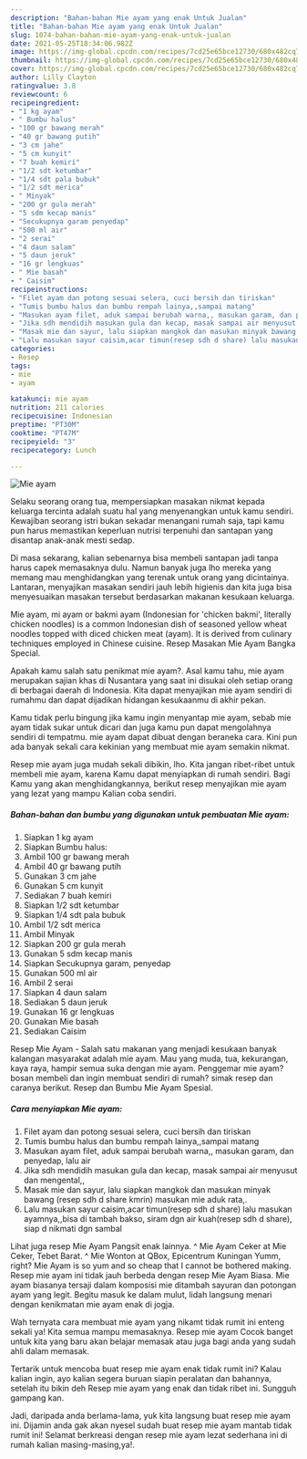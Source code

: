 ```yaml
---
description: "Bahan-bahan Mie ayam yang enak Untuk Jualan"
title: "Bahan-bahan Mie ayam yang enak Untuk Jualan"
slug: 1074-bahan-bahan-mie-ayam-yang-enak-untuk-jualan
date: 2021-05-25T18:34:06.982Z
image: https://img-global.cpcdn.com/recipes/7cd25e65bce12730/680x482cq70/mie-ayam-foto-resep-utama.jpg
thumbnail: https://img-global.cpcdn.com/recipes/7cd25e65bce12730/680x482cq70/mie-ayam-foto-resep-utama.jpg
cover: https://img-global.cpcdn.com/recipes/7cd25e65bce12730/680x482cq70/mie-ayam-foto-resep-utama.jpg
author: Lilly Clayton
ratingvalue: 3.8
reviewcount: 6
recipeingredient:
- "1 kg ayam"
- " Bumbu halus"
- "100 gr bawang merah"
- "40 gr bawang putih"
- "3 cm jahe"
- "5 cm kunyit"
- "7 buah kemiri"
- "1/2 sdt ketumbar"
- "1/4 sdt pala bubuk"
- "1/2 sdt merica"
- " Minyak"
- "200 gr gula merah"
- "5 sdm kecap manis"
- "Secukupnya garam penyedap"
- "500 ml air"
- "2 serai"
- "4 daun salam"
- "5 daun jeruk"
- "16 gr lengkuas"
- " Mie basah"
- " Caisim"
recipeinstructions:
- "Filet ayam dan potong sesuai selera, cuci bersih dan tiriskan"
- "Tumis bumbu halus dan bumbu rempah lainya,,sampai matang"
- "Masukan ayam filet, aduk sampai berubah warna,, masukan garam, dan penyedap, lalu air"
- "Jika sdh mendidih masukan gula dan kecap, masak sampai air menyusut dan mengental,,"
- "Masak mie dan sayur, lalu siapkan mangkok dan masukan minyak bawang (resep sdh d share kmrin) masukan mie aduk rata,."
- "Lalu masukan sayur caisim,acar timun(resep sdh d share) lalu masukan ayamnya,,bisa di tambah bakso, siram dgn air kuah(resep sdh d share), siap d nikmati dgn sambal"
categories:
- Resep
tags:
- mie
- ayam

katakunci: mie ayam 
nutrition: 211 calories
recipecuisine: Indonesian
preptime: "PT30M"
cooktime: "PT47M"
recipeyield: "3"
recipecategory: Lunch

---
```



![Mie ayam](https://img-global.cpcdn.com/recipes/7cd25e65bce12730/680x482cq70/mie-ayam-foto-resep-utama.jpg)

Selaku seorang orang tua, mempersiapkan masakan nikmat kepada keluarga tercinta adalah suatu hal yang menyenangkan untuk kamu sendiri. Kewajiban seorang istri bukan sekadar menangani rumah saja, tapi kamu pun harus memastikan keperluan nutrisi terpenuhi dan santapan yang disantap anak-anak mesti sedap.

Di masa  sekarang, kalian sebenarnya bisa membeli santapan jadi tanpa harus capek memasaknya dulu. Namun banyak juga lho mereka yang memang mau menghidangkan yang terenak untuk orang yang dicintainya. Lantaran, menyajikan masakan sendiri jauh lebih higienis dan kita juga bisa menyesuaikan masakan tersebut berdasarkan makanan kesukaan keluarga. 

Mie ayam, mi ayam or bakmi ayam (Indonesian for &#39;chicken bakmi&#39;, literally chicken noodles) is a common Indonesian dish of seasoned yellow wheat noodles topped with diced chicken meat (ayam). It is derived from culinary techniques employed in Chinese cuisine. Resep Masakan Mie Ayam Bangka Special.

Apakah kamu salah satu penikmat mie ayam?. Asal kamu tahu, mie ayam merupakan sajian khas di Nusantara yang saat ini disukai oleh setiap orang di berbagai daerah di Indonesia. Kita dapat menyajikan mie ayam sendiri di rumahmu dan dapat dijadikan hidangan kesukaanmu di akhir pekan.

Kamu tidak perlu bingung jika kamu ingin menyantap mie ayam, sebab mie ayam tidak sukar untuk dicari dan juga kamu pun dapat mengolahnya sendiri di tempatmu. mie ayam dapat dibuat dengan beraneka cara. Kini pun ada banyak sekali cara kekinian yang membuat mie ayam semakin nikmat.

Resep mie ayam juga mudah sekali dibikin, lho. Kita jangan ribet-ribet untuk membeli mie ayam, karena Kamu dapat menyiapkan di rumah sendiri. Bagi Kamu yang akan menghidangkannya, berikut resep menyajikan mie ayam yang lezat yang mampu Kalian coba sendiri.

<!--inarticleads1-->

##### Bahan-bahan dan bumbu yang digunakan untuk pembuatan Mie ayam:

1. Siapkan 1 kg ayam
1. Siapkan  Bumbu halus:
1. Ambil 100 gr bawang merah
1. Ambil 40 gr bawang putih
1. Gunakan 3 cm jahe
1. Gunakan 5 cm kunyit
1. Sediakan 7 buah kemiri
1. Siapkan 1/2 sdt ketumbar
1. Siapkan 1/4 sdt pala bubuk
1. Ambil 1/2 sdt merica
1. Ambil  Minyak
1. Siapkan 200 gr gula merah
1. Gunakan 5 sdm kecap manis
1. Siapkan Secukupnya garam, penyedap
1. Gunakan 500 ml air
1. Ambil 2 serai
1. Siapkan 4 daun salam
1. Sediakan 5 daun jeruk
1. Gunakan 16 gr lengkuas
1. Gunakan  Mie basah
1. Sediakan  Caisim


Resep Mie Ayam - Salah satu makanan yang menjadi kesukaan banyak kalangan masyarakat adalah mie ayam. Mau yang muda, tua, kekurangan, kaya raya, hampir semua suka dengan mie ayam. Penggemar mie ayam? bosan membeli dan ingin membuat sendiri di rumah? simak resep dan caranya berikut. Resep dan Bumbu Mie Ayam Spesial. 

<!--inarticleads2-->

##### Cara menyiapkan Mie ayam:

1. Filet ayam dan potong sesuai selera, cuci bersih dan tiriskan
1. Tumis bumbu halus dan bumbu rempah lainya,,sampai matang
1. Masukan ayam filet, aduk sampai berubah warna,, masukan garam, dan penyedap, lalu air
1. Jika sdh mendidih masukan gula dan kecap, masak sampai air menyusut dan mengental,,
1. Masak mie dan sayur, lalu siapkan mangkok dan masukan minyak bawang (resep sdh d share kmrin) masukan mie aduk rata,.
1. Lalu masukan sayur caisim,acar timun(resep sdh d share) lalu masukan ayamnya,,bisa di tambah bakso, siram dgn air kuah(resep sdh d share), siap d nikmati dgn sambal


Lihat juga resep Mie Ayam Pangsit enak lainnya. ^ Mie Ayam Ceker at Mie Ceker, Tebet Barat. ^ Mie Wonton at QBox, Epicentrum Kuningan Yumm, right? Mie Ayam is so yum and so cheap that I cannot be bothered making. Resep mie ayam ini tidak jauh berbeda dengan resep Mie Ayam Biasa. Mie ayam biasanya tersaji dalam komposisi mie ditambah sayuran dan potongan ayam yang legit. Begitu masuk ke dalam mulut, lidah langsung menari dengan kenikmatan mie ayam enak di jogja. 

Wah ternyata cara membuat mie ayam yang nikamt tidak rumit ini enteng sekali ya! Kita semua mampu memasaknya. Resep mie ayam Cocok banget untuk kita yang baru akan belajar memasak atau juga bagi anda yang sudah ahli dalam memasak.

Tertarik untuk mencoba buat resep mie ayam enak tidak rumit ini? Kalau kalian ingin, ayo kalian segera buruan siapin peralatan dan bahannya, setelah itu bikin deh Resep mie ayam yang enak dan tidak ribet ini. Sungguh gampang kan. 

Jadi, daripada anda berlama-lama, yuk kita langsung buat resep mie ayam ini. Dijamin anda gak akan nyesel sudah buat resep mie ayam mantab tidak rumit ini! Selamat berkreasi dengan resep mie ayam lezat sederhana ini di rumah kalian masing-masing,ya!.

